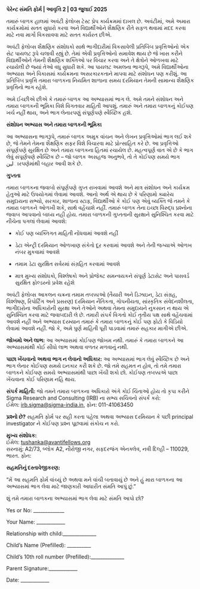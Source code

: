 **પેરેન્ટ સંમતિ ફોર્મ | આવૃત્તિ 2 | 03 જુલાઈ 2025**

તમારું બાળક હાલમાં અવંટી ફેલોવ્સ ટેસ્ટ પ્રેપ કાર્યક્રમમાં દાખલ છે. અવંટીમાં, અમે અમારા કાર્યક્રમોમાં સતત સુધારો કરવા અને વિદ્યાર્થીઓને શૈક્ષણિક રીતે સફળ થવામાં મદદ કરવા માટે નવા માર્ગો વિકસાવવા માટે સતત કાર્યરત છીએ.

અવંટી ફેલોવ્સ શૈક્ષણિક સંશોધકો સાથે ભાગીદારીમાં વિકસાવેલી પ્રતિબિંબ પ્રવૃત્તિઓનો એક સેટ પાયલટ રૂપે ચલાવી રહ્યું છે. તેમાં એવી પ્રવૃત્તિઓનો સમાવેશ થાય છે જે ખાસ કરીને વિદ્યાર્થીઓને તેમની શૈક્ષણિક શક્તિઓ પર વિચાર કરવા અને તે ક્ષેત્રોને ઓળખવા માટે રચાયેલી છે જ્યાં તેઓ વધુ સુધારી શકે. આ પાયલટ અમલના ભાગરૂપે, અમે વિદ્યાર્થીઓના અભ્યાસ અને વિકાસમાં કાર્યક્રમના અસરકારકતાને માપવા માટે સંશોધન પણ કરીશું. આ પ્રતિબિંબ પ્રવૃત્તિ તમારા બાળકના નિયમિત શાળાના સમય દરમિયાન તેમની સામાન્ય શૈક્ષણિક પ્રવૃત્તિનો ભાગ રહેશે.

અમે ઈચ્છીએ છીએ કે તમારું બાળક આ અભ્યાસમાં ભાગ લે. અમે તમને સંશોધન અને તમારા બાળકની ભૂમિકા વિશે વિગતવાર માહિતી આપશું. તમારું અને તમારા બાળકનું કોઈપણ ખર્ચ નહીં થાય, અને ભાગ લેનારપણું સંપૂર્ણપણે સ્વૈચ્છિક હશે.

**સંશોધન અભ્યાસ અને તમારા બાળકની ભૂમિકા**

આ અભ્યાસના ભાગરૂપે, તમારું બાળક અમુક વાંચન અને લેખન પ્રવૃત્તિઓમાં ભાગ લઈ શકે છે, જે તેમને તેમના શૈક્ષણિક સફર વિશે વિચારવા માટે પ્રોત્સાહિત કરે છે. આ પ્રવૃત્તિઓ સંપૂર્ણપણે સુરક્ષિત છે અને તમારા બાળકના હિતમાં રચાયેલ છે. મહત્વપૂર્ણ વાત એ છે કે ભાગ લેવું સંપૂર્ણપણે સ્વૈચ્છિક છે – જો બાળક અસહજ અનુભવે, તો તે કોઈપણ સમયે ભાગ لینારપણેમાંથી બહાર આવી શકે છે.

**ગુપ્તતા**

તમારા બાળકના જવાબો સંપૂર્ણપણે ગુપ્ત રાખવામાં આવશે અને માત્ર સંશોધન અને કાર્યક્રમ હેતુઓ માટે ઉપયોગમાં લેવામાં આવશે. આનો અર્થ એ થાય છે કે પરિણામો ક્યારેય સમુદાયના સભ્યો, સરકાર, શાળાના સ્ટાફ, વિદ્યાર્થીઓ કે કોઈ પણ એવું વ્યક્તિ જે તમને કે તમારા બાળકને ઓળખી શકે, સાથે વહેંચાશે નહીં. તમારું બાળક તેના ઇચ્છા વિરુદ્ધ પ્રશ્નોના જવાબ આપવાનો બાધ્ય નહી હોય. તમારા બાળકની ગુપ્તતાની સુરક્ષાને સુનિશ્ચિત કરવા માટે નીચેના પગલાં લેવામાં આવશે:

* કોઈ પણ વ્યક્તિગત માહિતી નોંધવામાં આવશે નહીં

* ડેટા એન્ટ્રી દરમિયાન ઓળખાણ સંકેતો દૂર કરવામાં આવશે અને તેની જગ્યાએ ઓળખ નંબર મુકવામાં આવશે

* તમામ ડેટા સુરક્ષિત સર્વરમાં સંગ્રહિત કરવામાં આવશે

* માત્ર મુખ્ય સંશોધકો, વિશ્લેષકો અને પ્રોજેક્ટ સમન્વયકને સંપૂર્ણ ડેટાસેટ અને પાસવર્ડ સુરક્ષિત ફોલ્ડરનો પ્રવેશ રહેશે

અવંટી ફેલોવ્સ આકલન ચક્રના તમામ તબક્કાઓ (તૈયારી અને ડિઝાઇન, ડેટા સંગ્રહ, વિશ્લેષણ, રિપોર્ટિંગ અને પ્રસરણ) દરમિયાન નૈતિકતા, ગોપનીયતા, સાંસ્કૃતિક સંવેદનશીલતા, ભાગીદારોના અધિકારોની સુરક્ષા અને તેઓને અથવા તેમના સમુદાયને નુકસાન ન થાય એ સુનિશ્ચિત કરવા માટે જવાબદારી લે છે. તમારી સંપર્ક વિગતો કોઈ તૃતીય પક્ષ સાથે વહેંચવામાં આવશે નહીં અને અભ્યાસ દરમ્યાન તમારું કે તમારા બાળકનું કોઈ પણ ફોટો કે વિડિયો લેવામાં આવશે નહીં. જો કે, અમે પુર્ણ માહિતી પૂરી પાડવામાં તમારું સહકાર માગીએ છીએ.

**જોખમો અને લાભ:** આ અભ્યાસમાં કોઈપણ જોખમ નથી. તમારું કે તમારા બાળકને આ અભ્યાસમાંથી કોઈ સીધો લાભ અથવા વળતર મળવાનું નથી.

**પાછા ખેંચવાનો અથવા ભાગ ન લેવાનો અધિકાર:** આ અભ્યાસમાં ભાગ લેવું સ્વૈચ્છિક છે અને ભાગ લેનાર કોઈપણ સમયે ઇનકાર કરી શકે છે. જો તમે સહમત ન હોવ, તો તમે તમારા બાળકને કોઈપણ સમયે અભ્યાસમાંથી પાછા ખેંચી શકો છો. કોઈપણ તબક્કાએ પાછા ખેંચવાના કોઈ પરિણામ નહિ થાય.

**સંપર્ક માહિતી:** જો તમને તમારા બાળકના અધિકારો અંગે કોઈ ચિંતાઓ હોય તો કૃપા કરીને Sigma Research and Consulting (IRB) ના સભ્ય સચિવનો સંપર્ક કરો:  
 ઈમેલ: irb.sigma@sigma-india.in, ફોન: 011-41063450

**પ્રશ્નો છે?** સહમતિ ફોર્મ પર સહી કરતા પહેલા અથવા અભ્યાસ દરમિયાન કે પછી principal investigator ને કોઈપણ પ્રશ્ન પૂછવામાં સંકોચ ન કરો.

**મુખ્ય સંશોધક:**  
 ઈમેલ: tushanka@avantifellows.org  
 સરનામું: A2/73, બ્લોક A2, નૌરોજી નગર, સફદરજંગ એનક્લેવ, નવી દિલ્હી – 110029, ભારત. ફોન:

**સહમતિનું દસ્તાવેજીકરણ:**

“મેં આ સહમતિ ફોર્મ વાંચ્યું છે અથવા મને વાંચી બતાવાયું છે અને હું મારા બાળકના આ અભ્યાસમાં ભાગ લેવા માટે જાણકારી આધારીત સંમતિ આપું છું.”

શું તમે તમારા બાળકના અભ્યાસમાં ભાગ લેવા માટે સંમતિ આપો છો?

Yes or No: \_\_\_\_\_\_\_\_\_\_\_\_\_

Your Name: \_\_\_\_\_\_\_\_\_\_\_\_

Relationship with child:\_\_\_\_\_\_\_\_\_\_\_\_\_\_

Child’s Name (Prefilled): \_\_\_\_\_\_\_\_\_\_

Child’s 10th roll number (Prefilled):\_\_\_\_\_\_\_\_\_\_\_\_\_\_

Parent Signature:\_\_\_\_\_\_\_\_\_\_\_\_

Date: \_\_\_\_\_\_\_\_\_\_\_\_  
